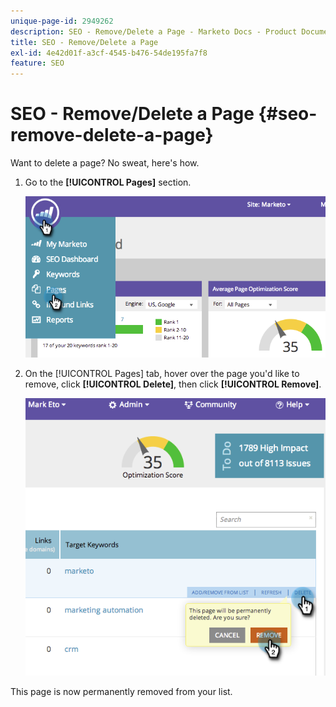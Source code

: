 ```yaml
---
unique-page-id: 2949262
description: SEO - Remove/Delete a Page - Marketo Docs - Product Documentation
title: SEO - Remove/Delete a Page
exl-id: 4e42d01f-a3cf-4545-b476-54de195fa7f8
feature: SEO
---
```

# SEO - Remove/Delete a Page {#seo-remove-delete-a-page}

Want to delete a page? No sweat, here's how.

1. Go to the **[!UICONTROL Pages]** section.

   ![](assets/image2014-9-18-13-3a58-3a33.png)

1. On the [!UICONTROL Pages] tab, hover over the page you'd like to remove, click **[!UICONTROL Delete]**, then click **[!UICONTROL Remove]**.

   ![](assets/image2014-9-18-13-3a58-3a39.png)

This page is now permanently removed from your list.
